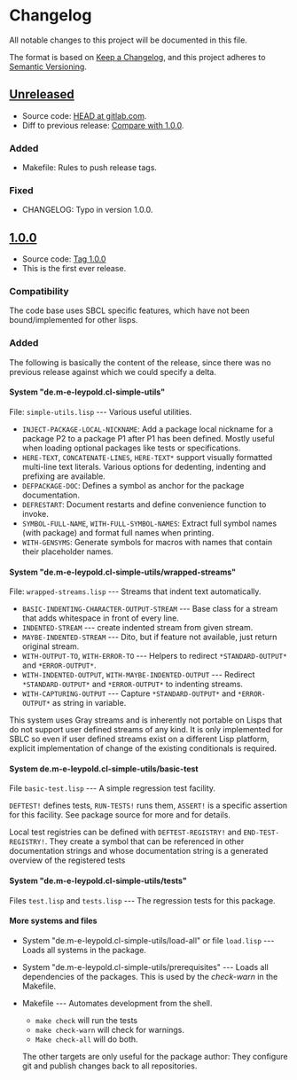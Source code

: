 # Changelog

All notable changes to this project will be documented in this file.

The format is based on [Keep a Changelog](https://keepachangelog.com/en/1.0.0/),
and this project adheres to [Semantic Versioning](https://semver.org/spec/v2.0.0.html).

## [Unreleased]

- Source code: [HEAD at gitlab.com][unreleased].
- Diff to previous release: [Compare with 1.0.0][unreleased/diff].

[unreleased]:      https://gitlab.com/m-e-leypold/cl-simple-utils/-/commits/main/
[unreleased/diff]: https://gitlab.com/m-e-leypold/cl-simple-utils/-/compare/1.0.0...main

### Added

- Makefile: Rules to push release tags.

### Fixed

- CHANGELOG: Typo in version 1.0.0.

## [1.0.0]

- Source code: [Tag 1.0.0][1.0.0]
- This is the first ever release.

[1.0.0]: https://gitlab.com/m-e-leypold/cl-simple-utils/-/tags/1.0.0


### Compatibility

The code base uses SBCL specific features, which have not been
bound/implemented for other lisps.


### Added

The following is basically the content of the release, since there was
no previous release against which we could specify a delta.


#### System "de.m-e-leypold.cl-simple-utils"

File: `simple-utils.lisp` --- Various useful utilities.

- `INJECT-PACKAGE-LOCAL-NICKNAME`: Add a package local nickname for a
  package P2 to a package P1 after P1 has been defined. Mostly useful
  when loading optional packages like tests or specifications.
- `HERE-TEXT`, `CONCATENATE-LINES`, `HERE-TEXT*` support visually
  formatted multi-line text literals. Various options for dedenting,
  indenting and prefixing are available.
- `DEFPACKAGE-DOC`: Defines a symbol as anchor for the package
  documentation.
- `DEFRESTART`: Document restarts and define convenience function to invoke.
- `SYMBOL-FULL-NAME`, `WITH-FULL-SYMBOL-NAMES`: Extract full symbol
  names (with package) and format full names when printing.
- `WITH-GENSYMS`: Generate symbols for macros with names that
  contain their placeholder names.


#### System "de.m-e-leypold.cl-simple-utils/wrapped-streams"

File: `wrapped-streams.lisp` --- Streams that indent text automatically.

- `BASIC-INDENTING-CHARACTER-OUTPUT-STREAM` --- Base class for a
  stream that adds whitespace in front of every line.
- `INDENTED-STREAM` --- create indented stream from given stream.
- `MAYBE-INDENTED-STREAM` --- Dito, but if feature not available, just return original stream.
- `WITH-OUTPUT-TO`, `WITH-ERROR-TO` --- Helpers to redirect
  `*STANDARD-OUTPUT*` and `*ERROR-OUTPUT*`.
- `WITH-INDENTED-OUTPUT`, `WITH-MAYBE-INDENTED-OUTPUT` --- Redirect
  `*STANDARD-OUTPUT*` and `*ERROR-OUTPUT*` to indenting streams.
- `WITH-CAPTURING-OUTPUT` --- Capture `*STANDARD-OUTPUT*` and
  `*ERROR-OUTPUT*` as string in variable.

This system uses Gray streams and is inherently not portable on Lisps
that do not support user defined streams of any kind. It is only
implemented for SBLC so even if user defined streams exist on a
different Lisp platform, explicit implementation of change of the
existing conditionals is required.


#### System de.m-e-leypold.cl-simple-utils/basic-test

File `basic-test.lisp` --- A simple regression test facility.

`DEFTEST!` defines tests, `RUN-TESTS!` runs them, `ASSERT!` is a
specific assertion for this facility. See package source for more and
for details.

Local test registries can be defined with `DEFTEST-REGISTRY!` and
`END-TEST-REGISTRY!`. They create a symbol that can be referenced in
other documentation strings and whose documentation string is a
generated overview of the registered tests


#### System "de.m-e-leypold.cl-simple-utils/tests"

Files `test.lisp` and `tests.lisp` --- The regression tests for this package.


#### More systems and files

- System "de.m-e-leypold.cl-simple-utils/load-all" or file `load.lisp`
  --- Loads all systems in the package.

- System "de.m-e-leypold.cl-simple-utils/prerequisites" --- Loads all
  dependencies of the packages. This is used by the _check-warn_ in
  the Makefile.

- Makefile --- Automates development from the shell.

  - `make check` will run the tests
  - `make check-warn` will check for warnings.
  - `Make check-all` will do both.

  The other targets are only useful for the package author: They
  configure git and publish changes back to all repositories.
